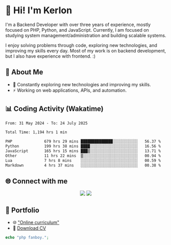 # 👋 Hi! I'm Kerlon

I'm a Backend Developer with over three years of experience, mostly focused on PHP, Python, and JavaScript. Currently, I am focused on studying system management/administration and building scalable systems.

I enjoy solving problems through code, exploring new technologies, and improving my skills every day. Most of my work is on backend development, but I also have experience with frontend. :)

## 🚀 About Me

* 🌱 Constantly exploring new technologies and improving my skills.
* ⚡ Working on web applications, APIs, and automation.

## 📊 Coding Activity (Wakatime)

<!--START_SECTION:waka-->

```txt
From: 31 May 2024 - To: 24 July 2025

Total Time: 1,194 hrs 1 min

PHP              679 hrs 29 mins ██████████████░░░░░░░░░░░   56.37 %
Python           199 hrs 38 mins ████░░░░░░░░░░░░░░░░░░░░░   16.56 %
JavaScript       165 hrs 15 mins ███▒░░░░░░░░░░░░░░░░░░░░░   13.71 %
Other            11 hrs 22 mins  ▒░░░░░░░░░░░░░░░░░░░░░░░░   00.94 %
Lua              7 hrs 8 mins    ░░░░░░░░░░░░░░░░░░░░░░░░░   00.59 %
Markdown         4 hrs 37 mins   ░░░░░░░░░░░░░░░░░░░░░░░░░   00.38 %
```

<!--END_SECTION:waka-->

## 🌐 Connect with me

<p align="center">
    <a href="https://www.linkedin.com/in/kerlon-fernandes"><img src="https://skillicons.dev/icons?i=linkedin" /></a>
    <a href="https://github.com/kerlonfernandes"><img src="https://skillicons.dev/icons?i=github" /></a>
</p>

## 📌 Portfolio

* 🌐 ["Online curriculum"](https://kerlon.com.br/)
* 📄 [Download CV](https://kerlon.com.br/assets/resumes/resume_en-us.pdf)

```php
echo "php fanboy.";
```
